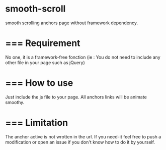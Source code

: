 smooth-scroll
=============

smooth scrolling anchors page without framework dependency.

===
Requirement
===
No one, it is a framework-free fonction (ie : You do not need to include any other file in your page such as jQuery)

===
How to use
===
Just include the js file to your page. All anchors links will be animate smoothy.

===
Limitation
===
The anchor active is not wrotten in the url. If you need-it feel free to push a modification or open an issue if you don't know how to do it by yourself.
